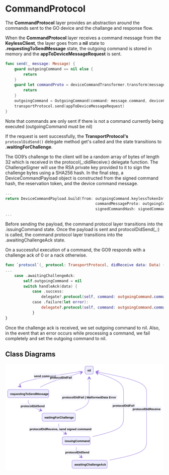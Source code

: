 # CommandProtocol

The **CommandProtocol** layer provides an abstraction around the commands sent to the GO device and the challange and response flow.

When the **CommandProtocol** layer receives a command message from the **KeylessClient**, the layer goes from a **nil** state to **.requestingToSendMessage** state, the outgoing command is stored in memory and the **appToDeviceMessageRequest** is sent.

```swift
func send(_ message: Message) {
    guard outgoingCommand == nil else {
        return
    }
    guard let commandProto = deviceCommandTransformer.transform(message.command) else {
        return
    }
    outgoingCommand = OutgoingCommand(command: message.command, deviceCommandMessage: commandProto, keylessTokenInfo: message.keylessTokenInfo, state: .requestingToSendMessage)
    transportProtocol.send(appToDeviceMessageRequest)
}
```
Note that commands are only sent if there is not a command currently being executed (outgoingCommand must be nil)

 If the request is sent successfully, the **TransportProtocol's** ```protocolDidSend()``` delegate method get's called and the state transitions to **.waitingForChallenge**.

The GO9’s challenge to the client will be a random array of bytes of length 32 which is received in the protocol(_:didReceive:) delegate function. The ChallengeSigner will use the RSA private key provided to it to sign the challenge bytes using a SHA256 hash. In the final step, a DeviceCommandPayload object is constructed from the signed command hash, the reservation token, and the device command message.

```swift
...
return DeviceCommandPayload.build(from: outgoingCommand.keylessTokenInfo,
                                        commandMessageProto: outgoingCommand.deviceCommandMessage,
                                        signedCommandHash: signedCommandHash).data
...
```
Before sending the payload, the command protocol layer transitions into the .issuingCommand state. Once the payload is sent and protocolDidSend(_:) is called, the command protocol layer transitions into the .awaitingChallengeAck state.

On a successful execution of a command, the GO9 responds with a challenge ack of 0 or a nack otherwise.

```swift
func `protocol`(_ protocol: TransportProtocol, didReceive data: Data) {
...
    case .awaitingChallengeAck:
        self.outgoingCommand = nil
        switch handleAck(data) {
            case .success:
                delegate?.protocol(self, command: outgoingCommand.command, didSucceed: data)
            case .failure(let error):
                delegate?.protocol(self, command: outgoingCommand.command, didFail: error)
            }
}
```


Once the challenge ack is received, we set outgoing command to nil. Also, in the event that an error occurs while processing a command, we fail completely and set the outgoing command to nil.



## Class Diagrams

![CommandProtocol](CommandProtocolStateDiagram.svg)
